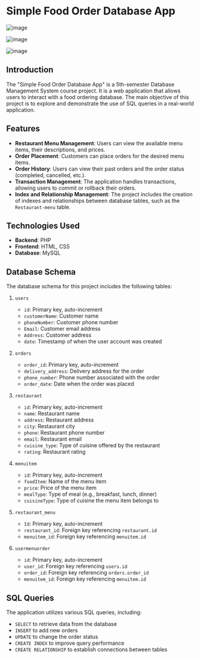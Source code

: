 # Simple Food Order Database App
![image](https://github.com/user-attachments/assets/2225290b-b5e6-4169-b08f-2ecb9b8bca03)

![image](https://github.com/user-attachments/assets/77644a57-5e8c-48d2-9189-bf19e0616f64)

![image](https://github.com/user-attachments/assets/6fd91d5c-f67f-4904-8acf-98c969ae6c9e)


## Introduction
The "Simple Food Order Database App" is a 5th-semester Database Management System course project. It is a web application that allows users to interact with a food ordering database. The main objective of this project is to explore and demonstrate the use of SQL queries in a real-world application.

## Features
- **Restaurant Menu Management**: Users can view the available menu items, their descriptions, and prices.
- **Order Placement**: Customers can place orders for the desired menu items.
- **Order History**: Users can view their past orders and the order status (completed, cancelled, etc.).
- **Transaction Management**: The application handles transactions, allowing users to commit or rollback their orders.
- **Index and Relationship Management**: The project includes the creation of indexes and relationships between database tables, such as the `Restaurant-menu` table.

## Technologies Used
- **Backend**: PHP
- **Frontend**: HTML, CSS
- **Database**: MySQL

## Database Schema
The database schema for this project includes the following tables:

1. `users`
   - `id`: Primary key, auto-increment
   - `customerName`: Customer name
   - `phoneNumber`: Customer phone number
   - `Email`: Customer email address
   - `Address`: Customer address
   - `date`: Timestamp of when the user account was created

2. `orders`
   - `order_id`: Primary key, auto-increment
   - `delivery_address`: Delivery address for the order
   - `phone_number`: Phone number associated with the order
   - `order_date`: Date when the order was placed

3. `restaurant`
   - `id`: Primary key, auto-increment
   - `name`: Restaurant name
   - `address`: Restaurant address
   - `city`: Restaurant city
   - `phone`: Restaurant phone number
   - `email`: Restaurant email
   - `cuisine_type`: Type of cuisine offered by the restaurant
   - `rating`: Restaurant rating

4. `menuitem`
   - `id`: Primary key, auto-increment
   - `foodItem`: Name of the menu item
   - `price`: Price of the menu item
   - `mealType`: Type of meal (e.g., breakfast, lunch, dinner)
   - `cuisineType`: Type of cuisine the menu item belongs to

5. `restaurant_menu`
   - `Id`: Primary key, auto-increment
   - `restaurant_id`: Foreign key referencing `restaurant.id`
   - `menuitem_id`: Foreign key referencing `menuitem.id`

6. `usermenuorder`
   - `id`: Primary key, auto-increment
   - `user_id`: Foreign key referencing `users.id`
   - `order_id`: Foreign key referencing `orders.order_id`
   - `menuitem_id`: Foreign key referencing `menuitem.id`

## SQL Queries
The application utilizes various SQL queries, including:
- `SELECT` to retrieve data from the database
- `INSERT` to add new orders
- `UPDATE` to change the order status
- `CREATE INDEX` to improve query performance
- `CREATE RELATIONSHIP` to establish connections between tables
